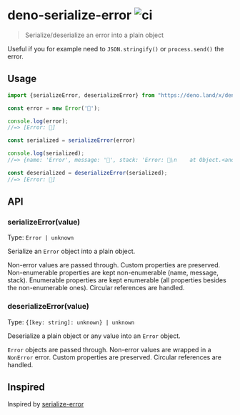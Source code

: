 # deno-serialize-error ![ci](https://github.com/rjoydip/deno-serialize-error/workflows/ci/badge.svg)

> Serialize/deserialize an error into a plain object

Useful if you for example need to `JSON.stringify()` or `process.send()` the error.

## Usage

```ts
import {serializeError, deserializeError} from "https://deno.land/x/deno-serialize-error/mod.ts";

const error = new Error('🦄');

console.log(error);
//=> [Error: 🦄]

const serialized = serializeError(error)

console.log(serialized);
//=> {name: 'Error', message: '🦄', stack: 'Error: 🦄\n    at Object.<anonymous> …'}

const deserialized = deserializeError(serialized);
//=> [Error: 🦄]
```

## API

### serializeError(value)

Type: `Error | unknown`

Serialize an `Error` object into a plain object.

Non-error values are passed through.
Custom properties are preserved.
Non-enumerable properties are kept non-enumerable (name, message, stack).
Enumerable properties are kept enumerable (all properties besides the non-enumerable ones).
Circular references are handled.

### deserializeError(value)

Type: `{[key: string]: unknown} | unknown`

Deserialize a plain object or any value into an `Error` object.

`Error` objects are passed through.
Non-error values are wrapped in a `NonError` error.
Custom properties are preserved.
Circular references are handled.

## Inspired

Inspired by [serialize-error](https://github.com/sindresorhus/serialize-error)
